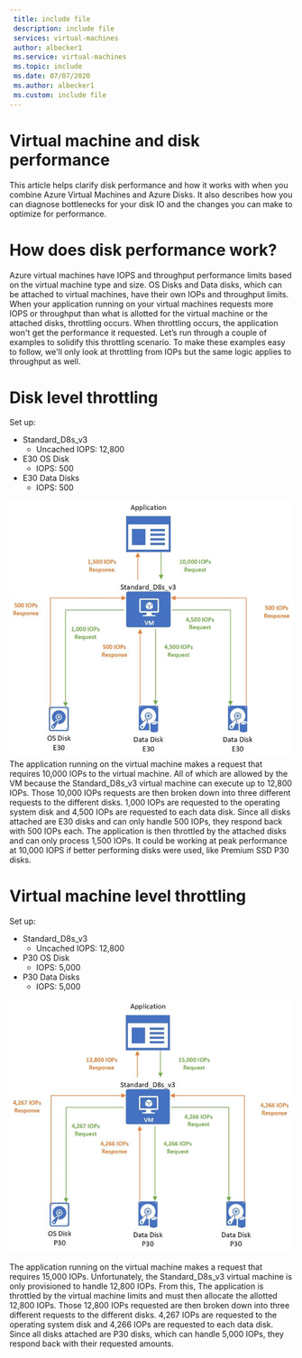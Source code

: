 ```yaml
---
 title: include file
 description: include file
 services: virtual-machines
 author: albecker1
 ms.service: virtual-machines
 ms.topic: include
 ms.date: 07/07/2020
 ms.author: albecker1
 ms.custom: include file
---
```

# Virtual machine and disk performance
This article helps clarify disk performance and how it works with when you combine Azure Virtual Machines and Azure Disks. It also describes how you can diagnose bottlenecks for your disk IO and the changes you can make to optimize for performance.

# How does disk performance work?
Azure virtual machines have IOPS and throughput performance limits based on the virtual machine type and size. OS Disks and Data disks, which can be attached to virtual machines, have their own IOPs and throughput limits. When your application running on your virtual machines requests more IOPS or throughput than what is allotted for the virtual machine or the attached disks, throttling occurs. When throttling occurs, the application won't get the performance it requested. Let’s run through a couple of examples to solidify this throttling scenario. To make these examples easy to follow, we'll only look at throttling from IOPs but the same logic applies to throughput as well.

# Disk level throttling
Set up:
- Standard_D8s_v3 
    - Uncached IOPS: 12,800
- E30 OS Disk
    - IOPS: 500 
- E30 Data Disks 
    - IOPS: 500

![Disk level throttling](media/vm-disk-performance/disk-level-throttling.jpg)
The application running on the virtual machine makes a request that requires 10,000 IOPs to the virtual machine. All of which are allowed by the VM because the Standard_D8s_v3 virtual machine can execute up to 12,800 IOPs. Those 10,000 IOPs requests are then broken down into three different requests to the different disks. 1,000 IOPs are requested to the operating system disk and 4,500 IOPs are requested to each data disk. Since all disks attached are E30 disks and can only handle 500 IOPs, they respond back with 500 IOPs each. The application is then throttled by the attached disks and can only process 1,500 IOPs. It could be working at peak performance at 10,000 IOPS if better performing disks were used, like Premium SSD P30 disks.

# Virtual machine level throttling
Set up:
- Standard_D8s_v3 
    - Uncached IOPS: 12,800
- P30 OS Disk
    - IOPS: 5,000 
- P30 Data Disks 
    - IOPS: 5,000

![Virtual machine level throttling](media/vm-disk-performance/vm-level-throttling.jpg)

The application running on the virtual machine makes a request that requires 15,000 IOPs. Unfortunately, the Standard_D8s_v3 virtual machine is only provisioned to handle 12,800 IOPs. From this, The application is throttled by the virtual machine limits and must then allocate the allotted 12,800 IOPs. Those 12,800 IOPs requested are then broken down into three different requests to the different disks. 4,267 IOPs are requested to the operating system disk and 4,266 IOPs are requested to each data disk. Since all disks attached are P30 disks, which can handle 5,000 IOPs, they respond back with their requested amounts.